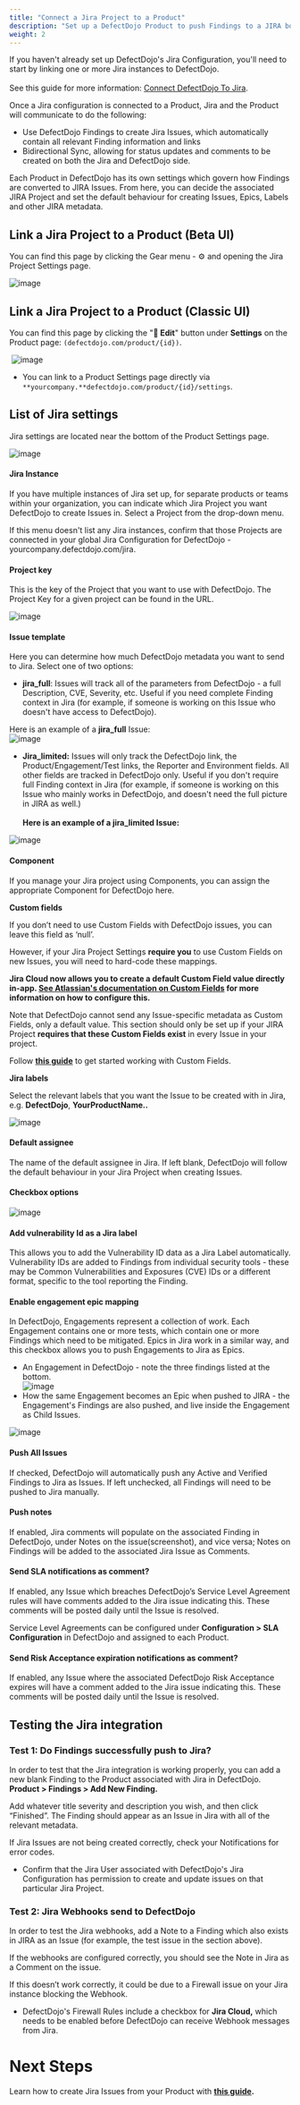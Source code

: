 ```yaml
---
title: "Connect a Jira Project to a Product"
description: "Set up a DefectDojo Product to push Findings to a JIRA board"
weight: 2
---
```


If you haven't already set up DefectDojo's Jira Configuration, you'll need to start by linking one or more Jira instances to DefectDojo.  
​  
See this guide for more information: [Connect DefectDojo To Jira](../connect_to_jira/).

Once a Jira configuration is connected to a Product, Jira and the Product will communicate to do the following:

* Use DefectDojo Findings to create Jira Issues, which automatically contain all relevant Finding information and links
* Bidirectional Sync, allowing for status updates and comments to be created on both the Jira and DefectDojo side.

Each Product in DefectDojo has its own settings which govern how Findings are converted to JIRA Issues. From here, you can decide the associated JIRA Project and set the default behaviour for creating Issues, Epics, Labels and other JIRA metadata.

## Link a Jira Project to a Product (Beta UI)

You can find this page by clicking the Gear menu - ⚙️ and opening the Jira Project Settings page.

![image](images/jira-project-settings.png)


## Link a Jira Project to a Product (Classic UI)

You can find this page by clicking the "**📝 Edit**" button under **Settings** on the Product page: `(defectdojo.com/product/{id})`.

​
![image](images/Add_a_Connected_Jira_Project_to_a_Product.png)

* You can link to a Product Settings page directly via `**yourcompany.**defectdojo.com/product/{id}/settings`.​

## List of Jira settings

Jira settings are located near the bottom of the Product Settings page.

![image](images/Add_a_Connected_Jira_Project_to_a_Product_2.png)

#### **Jira Instance**

If you have multiple instances of Jira set up, for separate products or teams within your organization, you can indicate which Jira Project you want DefectDojo to create Issues in. Select a Project from the drop\-down menu.

If this menu doesn't list any Jira instances, confirm that those Projects are connected in your global Jira Configuration for DefectDojo \- yourcompany.defectdojo.com/jira.

#### **Project key**

This is the key of the Project that you want to use with DefectDojo.  The Project Key for a given project can be found in the URL.

![image](images/Add_a_Connected_Jira_Project_to_a_Product_3.png)

#### **Issue template**

Here you can determine how much DefectDojo metadata you want to send to Jira. Select one of two options:

* **jira\_full**: Issues will track all of the parameters from DefectDojo \- a full Description, CVE, Severity, etc. Useful if you need complete Finding context in Jira (for example, if someone is working on this Issue who doesn't have access to DefectDojo).   

Here is an example of a **jira\_full** Issue:  
​
![image](images/Add_a_Connected_Jira_Project_to_a_Product_4.png)

* **Jira\_limited:** Issues will only track the DefectDojo link, the Product/Engagement/Test links, the Reporter and Environment fields. All other fields are tracked in DefectDojo only. Useful if you don't require full Finding context in Jira (for example, if someone is working on this Issue who mainly works in DefectDojo, and doesn't need the full picture in JIRA as well.)  
​  
​**Here is an example of a jira\_limited Issue:**​

![image](images/Add_a_Connected_Jira_Project_to_a_Product_5.png)

#### **Component**

If you manage your Jira project using Components, you can assign the appropriate Component for DefectDojo here.

**Custom fields**

If you don’t need to use Custom Fields with DefectDojo issues, you can leave this field as ‘null’. 

However, if your Jira Project Settings **require you** to use Custom Fields on new Issues, you will need to hard\-code these mappings.

**Jira Cloud now allows you to create a default Custom Field value directly in\-app. [See Atlassian's documentation on Custom Fields](https://support.atlassian.com/jira-cloud-administration/docs/configure-a-custom-field/) for more information on how to configure this.**

Note that DefectDojo cannot send any Issue\-specific metadata as Custom Fields, only a default value. This section should only be set up if your JIRA Project **requires that these Custom Fields exist** in every Issue in your project.

Follow **[this guide](../using_custom_fields/)** to get started working with Custom Fields.

**Jira labels**

Select the relevant labels that you want the Issue to be created with in Jira, e.g. **DefectDojo**, **YourProductName..**

![image](images/Add_a_Connected_Jira_Project_to_a_Product_6.png)

#### **Default assignee**

The name of the default assignee in Jira. If left blank, DefectDojo will follow the default behaviour in your Jira Project when creating Issues.

#### Checkbox options

![image](images/Add_a_Connected_Jira_Project_to_a_Product_7.png)

#### **Add vulnerability Id as a Jira label**

This allows you to add the Vulnerability ID data as a Jira Label automatically. Vulnerability IDs are added to Findings from individual security tools \- these may be Common Vulnerabilities and Exposures (CVE) IDs or a different format, specific to the tool reporting the Finding. 

#### **Enable engagement epic mapping**

In DefectDojo, Engagements represent a collection of work. Each Engagement contains one or more tests, which contain one or more Findings which need to be mitigated. Epics in Jira work in a similar way, and this checkbox allows you to push Engagements to Jira as Epics.

* An Engagement in DefectDojo \- note the three findings listed at the bottom.  
​
![image](images/Add_a_Connected_Jira_Project_to_a_Product_8.png)
* How the same Engagement becomes an Epic when pushed to JIRA \- the Engagement's Findings are also pushed, and live inside the Engagement as Child Issues.

![image](images/Add_a_Connected_Jira_Project_to_a_Product_9.png)

#### **Push All Issues**

If checked, DefectDojo will automatically push any Active and Verified Findings to Jira as Issues. If left unchecked, all Findings will need to be pushed to Jira manually.

#### **Push notes**

If enabled, Jira comments will populate on the associated Finding in DefectDojo, under Notes on the issue(screenshot), and vice versa; Notes on Findings will be added to the associated Jira Issue as Comments. 

#### **Send SLA notifications as comment?**

If enabled, any Issue which breaches DefectDojo’s Service Level Agreement rules will have comments added to the Jira issue indicating this. These comments will be posted daily until the Issue is resolved.

Service Level Agreements can be configured under **Configuration \> SLA Configuration** in DefectDojo and assigned to each Product.

#### **Send Risk Acceptance expiration notifications as comment?**

If enabled, any Issue where the associated DefectDojo Risk Acceptance expires will have a comment added to the Jira issue indicating this. These comments will be posted daily until the Issue is resolved.

## Testing the Jira integration

### Test 1: Do Findings successfully push to Jira?

In order to test that the Jira integration is working properly, you can add a new blank Finding to the Product associated with Jira in DefectDojo. **Product \> Findings \> Add New Finding.**

Add whatever title severity and description you wish, and then click “Finished”. The Finding should appear as an Issue in Jira with all of the relevant metadata.

If Jira Issues are not being created correctly, check your Notifications for error codes.

* Confirm that the Jira User associated with DefectDojo's Jira Configuration has permission to create and update issues on that particular Jira Project.

### Test 2: Jira Webhooks send to DefectDojo

In order to test the Jira webhooks, add a Note to a Finding which also exists in JIRA as an Issue (for example, the test issue in the section above).

If the webhooks are configured correctly, you should see the Note in Jira as a Comment on the issue. 

If this doesn’t work correctly, it could be due to a Firewall issue on your Jira instance blocking the Webhook. 

* DefectDojo's Firewall Rules include a checkbox for **Jira Cloud,** which needs to be enabled before DefectDojo can receive Webhook messages from Jira.

# Next Steps

Learn how to create Jira Issues from your Product with **[this guide](../create_issues_in_jira).**
